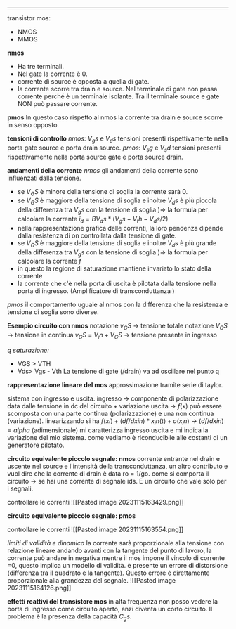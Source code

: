 - - -
transistor mos: 
- NMOS 
- MMOS 

**nmos**
- Ha tre terminali. 
- Nel gate la corrente è 0.
- corrente di source è opposta a quella di gate. 
- la corrente scorre tra drain e source. 
Nel terminale di gate non passa corrente perché è un terminale isolante. 
Tra il terminale source e gate NON può passare corrente. 

**pmos**
In questo caso rispetto al nmos la corrente tra drain e source scorre in senso opposto. 

**tensioni di controllo**
*nmos*: $V_gs$ e $V_ds$  tensioni presenti rispettivamente nella porta gate source e porta drain source. 
*pmos*: $V_sg$ e $V_sd$  tensioni presenti rispettivamente nella porta source gate e porta source drain.

**andamenti della corrente**
*nmos*
gli andamenti della corrente sono influenzati dalla tensione.
- se $V_GS$ è minore della tensione di soglia la corrente sarà 0.
- se $V_GS$ è maggiore della tensione di soglia e inoltre $V_ds$ è più piccola della differenza tra $V_gs$ con la tensione di soglia )=> la formula per calcolare la corrente
	$i_d = B V_ds *(V_gs - V_th - V_ds/2)$  
- nella rappresentazione grafica delle correnti, la loro pendenza dipende dalla resistenza di on controllata dalla tensione di gate.
-  se $V_GS$ è maggiore della tensione di soglia e inoltre $V_ds$ è più grande della differenza tra $V_gs$ con la tensione di soglia )=> la formula per calcolare la corrente
	$f$
- in questo la regione di saturazione mantiene invariato lo stato della corrente
- la corrente che c'è nella porta di uscita è pilotata dalla tensione nella porta di ingresso. (Amplificatore di transconduttanza )

*pmos* 
il comportamento uguale al nmos con la differenza che la resistenza e tensione di soglia sono diverse. 

**Esempio circuito con nmos**
notazione $v_GS$ -> tensione totale 
notazione $V_GS$ -> tensione in continua 
$v_GS$ = $V_in + V_GS$ -> tensione presente in ingresso 

*q saturazione:* 
- VGS > VTH 
- Vds> Vgs - Vth 
La tensione di gate (/drain) va ad oscillare nel punto q 

**rappresentazione lineare del mos**
approssimazione tramite serie di taylor. 

sistema con ingresso e uscita. 
ingresso -> componente di polarizzazione data dalle tensione in dc del circuito + variazione
uscita -> $f(x)$ può essere scomposta con una parte continua (polarizzazione) e una non continua (variazione).
linearizzando si ha $f(xi) + (df/dxin) * x_in(t) +o(x_in)$ -> $(df/dxin) = alpha$ (adimensionale) mi caratterizza ingresso uscita e mi indica la variazione del mio sistema. 
come vediamo è riconducibile alle costanti di un generatore pilotato. 

**circuito equivalente piccolo segnale: nmos**
corrente entrante nel drain e uscente nel source e l'intensità della transconduttanza, un altro contributo e vuol dire che la corrente di drain è data ro = 1/go. 
come si comporta il circuito -> se hai una corrente di segnale ids. 
E un circuito che vale solo per i segnali.

controllare le correnti 
![[Pasted image 20231115163429.png]]


**circuito equivalente piccolo segnale: pmos**

controllare le correnti 
![[Pasted image 20231115163554.png]]


*limiti di validità e dinamica*
la corrente sarà proporzionale alla tensione con relazione lineare 
andando avanti con la tangente del punto di lavoro, la corrente può andare in negativa mentre il mos impone il vincolo di corrente =0, questo implica un modello di validità. 
è presente un errore di distorsione (differenza tra il quadrato e la tangente). Questo errore è direttamente proporzionale alla grandezza del segnale. 
![[Pasted image 20231115164126.png]]

**effetti reattivi del transistore mos**
in alta frequenza non posso vedere la porta di ingresso come circuito aperto, anzi diventa un corto circuito. Il problema è la presenza della capacità $C_gs$. 